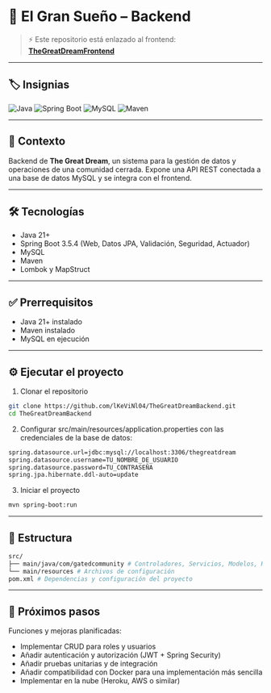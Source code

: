 # 🌙 El Gran Sueño – Backend

> ⚡ Este repositorio está enlazado al frontend: **[TheGreatDreamFrontend](https://github.com/lKeViNl04/TheGreatDreamFrontend)**

---

## 🏷️ Insignias

![Java](https://img.shields.io/badge/Java-21+-red?logo=openjdk)
![Spring Boot](https://img.shields.io/badge/Spring%20Boot-3.5.4-green?logo=springboot)
![MySQL](https://img.shields.io/badge/Database-MySQL-blue?logo=mysql)
![Maven](https://img.shields.io/badge/Build-Maven-orange?logo=apachemaven)

---

## 📖 Contexto

Backend de **The Great Dream**, un sistema para la gestión de datos y operaciones de una comunidad cerrada.
Expone una API REST conectada a una base de datos MySQL y se integra con el frontend.

---

## 🛠️ Tecnologías

- Java 21+
- Spring Boot 3.5.4 (Web, Datos JPA, Validación, Seguridad, Actuador)
- MySQL
- Maven
- Lombok y MapStruct

---

## ✅ Prerrequisitos

- Java 21+ instalado
- Maven instalado
- MySQL en ejecución

---

## ⚙️ Ejecutar el proyecto

1. Clonar el repositorio
```bash
git clone https://github.com/lKeViNl04/TheGreatDreamBackend.git
cd TheGreatDreamBackend
```
2. Configurar src/main/resources/application.properties con las credenciales de la base de datos:
```bash
spring.datasource.url=jdbc:mysql://localhost:3306/thegreatdream
spring.datasource.username=TU_NOMBRE_DE_USUARIO
spring.datasource.password=TU_CONTRASEÑA
spring.jpa.hibernate.ddl-auto=update
```
3. Iniciar el proyecto
```bash
mvn spring-boot:run
```

---

## 📂 Estructura
```bash
src/
├── main/java/com/gatedcommunity # Controladores, Servicios, Modelos, Repositorios
└── main/resources # Archivos de configuración
pom.xml # Dependencias y configuración del proyecto
```

---

## 🚀 Próximos pasos

Funciones y mejoras planificadas:

- Implementar CRUD para roles y usuarios
- Añadir autenticación y autorización (JWT + Spring Security)
- Añadir pruebas unitarias y de integración
- Añadir compatibilidad con Docker para una implementación más sencilla
- Implementar en la nube (Heroku, AWS o similar)
